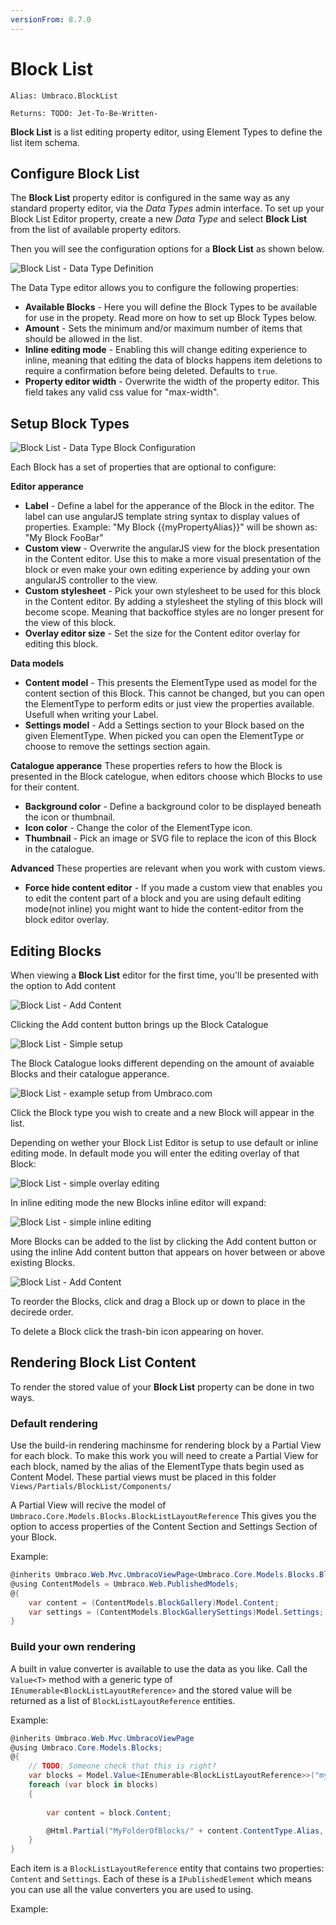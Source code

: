 ```yaml
---
versionFrom: 8.7.0
---
```


# Block List

`Alias: Umbraco.BlockList`

`Returns: TODO: Jet-To-Be-Written-`


**Block List** is a list editing property editor, using Element Types to define the list item schema.


## Configure Block List

The **Block List** property editor is configured in the same way as any standard property editor, via the *Data Types* admin interface. To set up your Block List Editor property, create a new *Data Type* and select **Block List** from the list of available property editors.

Then you will see the configuration options for a **Block List** as shown below.

![Block List - Data Type Definition](images/BlockListEditor_DataType.png)

The Data Type editor allows you to configure the following properties:

- **Available Blocks** - Here you will define the Block Types to be available for use in the propety. Read more on how to set up Block Types below.
- **Amount** - Sets the minimum and/or maximum number of items that should be allowed in the list.
- **Inline editing mode** - Enabling this will change editing experience to inline, meaning that editing the data of blocks happens item deletions to require a confirmation before being deleted. Defaults to `true`.
- **Property editor width** - Overwrite the width of the property editor. This field takes any valid css value for "max-width".


## Setup Block Types

![Block List - Data Type Block Configuration](images/BlockListEditor_DataType_Blocks.png)

Each Block has a set of properties that are optional to configure:

**Editor apperance**

- **Label** - Define a label for the apperance of the Block in the editor. The label can use angularJS template string syntax to display values of properties. Example: "My Block {{myPropertyAlias}}" will be shown as: "My Block FooBar"
- **Custom view** - Overwrite the angularJS view for the block presentation in the Content editor. Use this to make a more visual presentation of the block or even make your own editing experience by adding your own angularJS controller to the view.
- **Custom stylesheet** - Pick your own stylesheet to be used for this block in the Content editor. By adding a stylesheet the styling of this block will become scope. Meaning that backoffice styles are no longer present for the view of this block.
- **Overlay editor size** - Set the size for the Content editor overlay for editing this block.

**Data models**

- **Content model** - This presents the ElementType used as model for the content section of this Block. This cannot be changed, but you can open the ElementType to perform edits or just view the properties available. Usefull when writing your Label.
- **Settings model** - Add a Settings section to your Block based on the given ElementType. When picked you can open the ElementType or choose to remove the settings section again.

**Catalogue apperance**
These properties refers to how the Block is presented in the Block catelogue, when editors choose which Blocks to use for their content.

- **Background color** - Define a background color to be displayed beneath the icon or thumbnail.
- **Icon color** - Change the color of the ElementType icon.
- **Thumbnail** - Pick an image or SVG file to replace the icon of this Block in the catalogue.

**Advanced**
These properties are relevant when you work with custom views.

- **Force hide content editor** - If you made a custom view that enables you to edit the content part of a block and you are using default editing mode(not inline) you might want to hide the content-editor from the block editor overlay.


## Editing Blocks

When viewing a **Block List** editor for the first time, you'll be presented with the option to Add content

![Block List - Add Content](images/BlockListEditor_AddContent.png)

Clicking the Add content button brings up the Block Catalogue

![Block List - Simple setup](images/BlockListEditor_BlockPicker_simplesetup.jpg)

The Block Catalogue looks different depending on the amount of avaiable Blocks and their catalogue apperance.

![Block List - example setup from Umbraco.com](images/BlockListEditor_BlockPicker.jpg)

Click the Block type you wish to create and a new Block will appear in the list.

Depending on wether your Block List Editor is setup to use default or inline editing mode.
In default mode you will enter the editing overlay of that Block:

![Block List - simple overlay editing](images/BlockListEditor_EditingOverlay.jpg)

In inline editing mode the new Blocks inline editor will expand:

![Block List - simple inline editing](images/BlockListEditor_InlineEditing.jpg)


More Blocks can be added to the list by clicking the Add content button or using the inline Add content button that appears on hover between or above existing Blocks.

![Block List - Add Content](images/BlockListEditor_AddContentInline.jpg)

To reorder the Blocks, click and drag a Block up or down to place in the decirede order.

To delete a Block click the trash-bin icon appearing on hover.




## Rendering Block List Content

To render the stored value of your **Block List** property can be done in two ways.

### Default rendering
Use the build-in rendering machinsme for rendering block by a Partial View for each block.
To make this work you will need to create a Partial View for each block, named by the alias of the ElementType thats begin used as Content Model.
These partial views must be placed in this folder `Views/Partials/BlockList/Components/`

A Partial View will recive the model of `Umbraco.Core.Models.Blocks.BlockListLayoutReference` This gives you the option to access properties of the Content Section and Settings Section of your Block.

Example:

```csharp
@inherits Umbraco.Web.Mvc.UmbracoViewPage<Umbraco.Core.Models.Blocks.BlockListLayoutReference>
@using ContentModels = Umbraco.Web.PublishedModels;
@{
    var content = (ContentModels.BlockGallery)Model.Content;
    var settings = (ContentModels.BlockGallerySettings)Model.Settings;
}
```

### Build your own rendering
A built in value converter is available to use the data as you like. Call the `Value<T>` method with a generic type of `IEnumerable<BlockListLayoutReference>` and the stored value will be returned as a list of `BlockListLayoutReference` entities.

Example:

```csharp
@inherits Umbraco.Web.Mvc.UmbracoViewPage
@using Umbraco.Core.Models.Blocks;
@{
	// TODO: Someone check that this is right?
    var blocks = Model.Value<IEnumerable<BlockListLayoutReference>>("myBlocksProperty");
    foreach (var block in blocks)
    {
    
        var content = block.Content;

        @Html.Partial("MyFolderOfBlocks/" + content.ContentType.Alias, block)
    }
}
```

Each item is a `BlockListLayoutReference` entity that contains two properties: `Content` and `Settings`. Each of these is a `IPublishedElement` which means you can use all the value converters you are used to using.

Example:

```csharp
	
	
	
```
